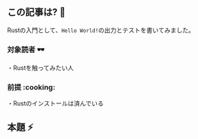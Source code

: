 <!--
title:   Rust入門 Hello World とテスト書いてみた
tags:    
private: false
-->

## この記事は? :dango:

Rustの入門として、`Hello World!`の出力とテストを書いてみました。

### 対象読者 :dark_sunglasses:

・Rustを触ってみたい人

### 前提 :cooking:

・Rustのインストールは済んでいる

## 本題 :zap: